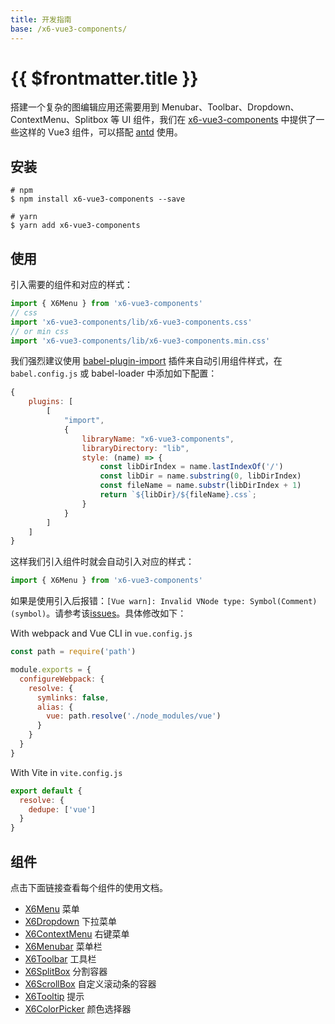 ```yaml
---
title: 开发指南
base: /x6-vue3-components/
---
```


# {{ $frontmatter.title }}

搭建一个复杂的图编辑应用还需要用到 Menubar、Toolbar、Dropdown、ContextMenu、Splitbox 等 UI 组件，我们在 [x6-vue3-components](https://www.npmjs.com/package/x6-vue3-components) 中提供了一些这样的 Vue3 组件，可以搭配 [antd](https://ant.design/) 使用。

## 安装

```shell
# npm
$ npm install x6-vue3-components --save

# yarn
$ yarn add x6-vue3-components
```



## 使用

引入需要的组件和对应的样式：

```js
import { X6Menu } from 'x6-vue3-components'
// css
import 'x6-vue3-components/lib/x6-vue3-components.css'
// or min css
import 'x6-vue3-components/lib/x6-vue3-components.min.css'
```

我们强烈建议使用 [babel-plugin-import](https://github.com/ant-design/babel-plugin-import) 插件来自动引用组件样式，在 `babel.config.js` 或 babel-loader 中添加如下配置：

```js
{
    plugins: [
        [
            "import",
            {
                libraryName: "x6-vue3-components",
                libraryDirectory: "lib",
                style: (name) => {
                    const libDirIndex = name.lastIndexOf('/')
                    const libDir = name.substring(0, libDirIndex)
                    const fileName = name.substr(libDirIndex + 1)
                    return `${libDir}/${fileName}.css`;
                }
            }
        ]
    ]
}
```

这样我们引入组件时就会自动引入对应的样式：

```js
import { X6Menu } from 'x6-vue3-components'
```

如果是使用引入后报错：`[Vue warn]: Invalid VNode type: Symbol(Comment) (symbol)`。请参考该[issues](https://github.com/vuejs/core/issues/2064#issuecomment-797365133)。具体修改如下：

With webpack and Vue CLI in `vue.config.js`
```js
const path = require('path')

module.exports = {
  configureWebpack: {
    resolve: {
      symlinks: false,
      alias: {
        vue: path.resolve('./node_modules/vue')
      }
    }
  }
}
```

With Vite in `vite.config.js`
```js
export default {
  resolve: {
    dedupe: ['vue']
  }
}
```

## 组件

点击下面链接查看每个组件的使用文档。



- [X6Menu](./menu/) 菜单
- [X6Dropdown](./dropdown/) 下拉菜单
- [X6ContextMenu](./contextmenu/) 右键菜单
- [X6Menubar](./menubar/) 菜单栏
- [X6Toolbar](./toolbar/) 工具栏
- [X6SplitBox](./splitbox/) 分割容器
- [X6ScrollBox](./scrollbox/) 自定义滚动条的容器
- [X6Tooltip](./tooltip/) 提示
- [X6ColorPicker](./colorPicker/) 颜色选择器